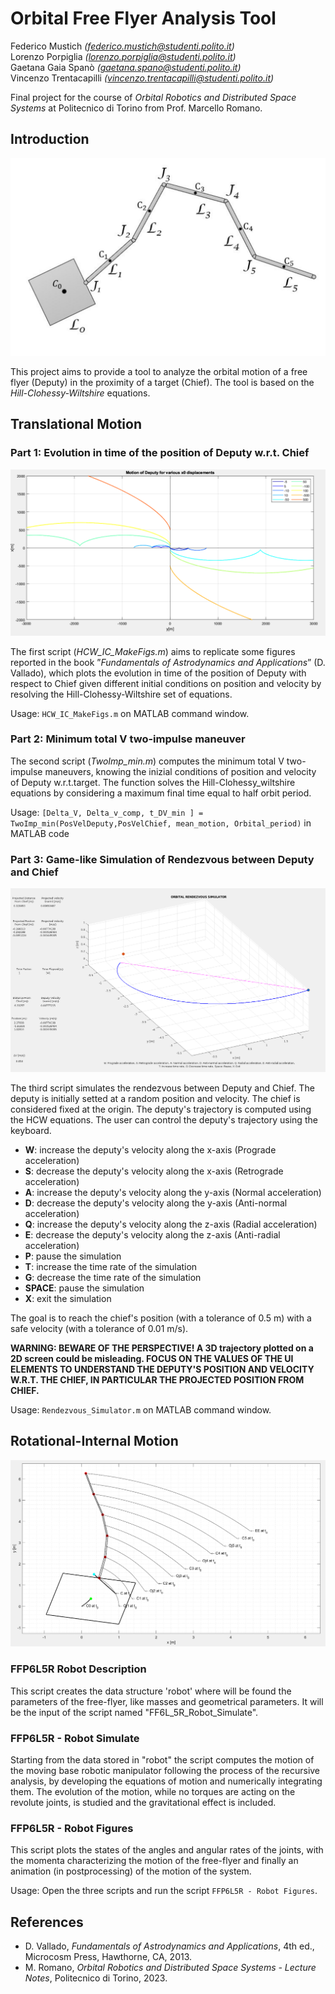 # Orbital Free Flyer Analysis Tool

Federico Mustich *(federico.mustich@studenti.polito.it)*\
Lorenzo Porpiglia *(lorenzo.porpiglia@studenti.polito.it)*\
Gaetana Gaia Spanò *(gaetana.spano@studenti.polito.it)*\
Vincenzo Trentacapilli *(vincenzo.trentacapilli@studenti.polito.it)*

Final project for the course of *Orbital Robotics and Distributed Space Systems* at Politecnico di Torino from Prof.
Marcello Romano.

## Introduction

![](./figures/figure_0.png)

This project aims to provide a tool to analyze the orbital motion of a free flyer (Deputy) in the proximity of a target
(Chief).
The tool is based on the *Hill-Clohessy-Wiltshire* equations.

## Translational Motion

### Part 1: Evolution in time of the position of Deputy w.r.t. Chief

![](./figures/figure_1.png)

The first script (*HCW_IC_MakeFigs.m*) aims to replicate some figures reported in the book ”*Fundamentals of
Astrodynamics and Applications*” (D. Vallado), which plots the evolution in time of the position
of Deputy with respect to Chief given different initial conditions on position and 
velocity by resolving the Hill-Clohessy-Wiltshire set of equations.

Usage: `HCW_IC_MakeFigs.m` on MATLAB command window.

### Part 2: Minimum total V two-impulse maneuver

The second script (*TwoImp_min.m*) computes the minimum total V two-impulse maneuvers, knowing the inizial conditions
of position and velocity of Deputy w.r.t.target. The function solves the Hill-Clohessy_wiltshire equations 
by considering a maximum final time equal to half orbit period.

Usage: `[Delta_V, Delta_v_comp, t_DV_min ] = TwoImp_min(PosVelDeputy,PosVelChief, mean_motion, Orbital_period)` in MATLAB
code

### Part 3: Game-like Simulation of Rendezvous between Deputy and Chief

![](./figures/figure_2.png)

The third script simulates the rendezvous between Deputy and Chief.
The deputy is initially setted at a random position and velocity. The chief is considered fixed at the origin.
The deputy's trajectory is computed using the HCW equations. The user can control the deputy's trajectory using the
keyboard.
- __W__: increase the deputy's velocity along the x-axis (Prograde acceleration)
- __S__: decrease the deputy's velocity along the x-axis (Retrograde acceleration)
- __A__: increase the deputy's velocity along the y-axis (Normal acceleration)
- __D__: decrease the deputy's velocity along the y-axis (Anti-normal acceleration)
- __Q__: increase the deputy's velocity along the z-axis (Radial acceleration)
- __E__: decrease the deputy's velocity along the z-axis (Anti-radial acceleration)
- __P__: pause the simulation
- __T__: increase the time rate of the simulation
- __G__: decrease the time rate of the simulation
- __SPACE__: pause the simulation
- __X__: exit the simulation

The goal is to reach the chief's position (with a tolerance of 0.5 m) with a safe velocity (with a tolerance of 0.01 m/s).

__WARNING: BEWARE OF THE PERSPECTIVE! A 3D trajectory plotted on a 2D screen could
be misleading. FOCUS ON THE VALUES OF THE UI ELEMENTS TO UNDERSTAND THE
DEPUTY'S POSITION AND VELOCITY W.R.T. THE CHIEF, IN PARTICULAR THE PROJECTED
POSITION FROM CHIEF.__

Usage: `Rendezvous_Simulator.m` on MATLAB command window.

## Rotational-Internal Motion

![](./figures/figure_3.png)
 
### FFP6L5R Robot Description

This script creates the data structure 'robot' where will be found the parameters of the free-flyer, like masses and geometrical parameters. It will be the input of the script named "FF6L_5R_Robot_Simulate".

### FFP6L5R - Robot Simulate

Starting from the data stored in "robot" the script computes the motion of the moving base robotic manipulator following the process of the recursive analysis, by developing the equations of motion and numerically integrating them. The evolution of the motion, while no torques are acting on the revolute joints, is studied and the gravitational effect is included. 

### FFP6L5R - Robot Figures

This script plots the states of the angles and angular rates of the joints, with the momenta characterizing the motion of the free-flyer and finally an animation (in postprocessing) of the motion of the system.

Usage: Open the three scripts and run the script `FFP6L5R - Robot Figures`.

## References

- D. Vallado, *Fundamentals of Astrodynamics and Applications*, 4th ed., Microcosm Press, Hawthorne, CA, 2013.
- M. Romano, *Orbital Robotics and Distributed Space Systems - Lecture Notes*, Politecnico di Torino, 2023.
